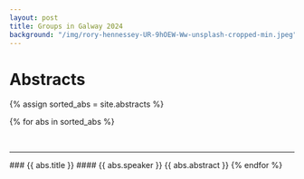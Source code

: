 ```yaml
---
layout: post
title: Groups in Galway 2024
background: "/img/rory-hennessey-UR-9hOEW-Ww-unsplash-cropped-min.jpeg"
---
```


# Abstracts

{% assign sorted_abs = site.abstracts %}

{% for abs in sorted_abs %}

<br>

---


<span id="{{ abs.surname }}">
### {{ abs.title }}
#### {{ abs.speaker }} 
{{ abs.abstract }}
{% endfor %}